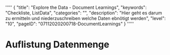 '''''
{
"title": "Explore the Data - Document Learnings",
"keywords": "Checkliste, ListData",
"categories": "",
"description": "Hier geht es darum zu ermitteln und niederzuschreiben welche Daten ebnötigt werden",
"level": "10",
"pageID": "07112020200718-DocumentLearnings"
}
'''''

# Auflistung Datenmenge


